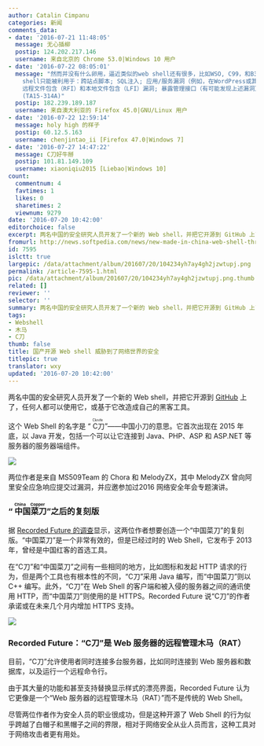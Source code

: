 ```yaml
---
author: Catalin Cimpanu
categories: 新闻
comments_data:
- date: '2016-07-21 11:48:05'
  message: 无心插柳
  postip: 124.202.217.146
  username: 来自北京的 Chrome 53.0|Windows 10 用户
- date: '2016-07-22 08:05:01'
  message: "然而并没有什么卵用，逼近类似的web shell还有很多，比如WSO, C99，和B374K。而且只是影响管理不当，有漏洞或配置弱点的服务器。逼近web
    shell只能被利用于：跨站点脚本; SQL注入; 应用/服务漏洞（例如，在WordPress或其他CMS应用）; 文件处理漏洞（例如，上传过滤或文件分配的权限）;
    远程文件包含（RFI）和本地文件包含（LFI）漏洞; 暴露管理接口（有可能发现上述漏洞）。<br />\r\n<br />\r\n这些在美国计算机应急准备小组网站上都有说明Alert
    (TA15-314A)"
  postip: 182.239.189.187
  username: 来自澳大利亚的 Firefox 45.0|GNU/Linux 用户
- date: '2016-07-22 12:59:14'
  message: holy high 的样子
  postip: 60.12.5.163
  username: chenjintao_ii [Firefox 47.0|Windows 7]
- date: '2016-07-27 14:47:22'
  message: C刀好牛掰
  postip: 101.81.149.109
  username: xiaoniqiu2015 [Liebao|Windows 10]
count:
  commentnum: 4
  favtimes: 1
  likes: 0
  sharetimes: 2
  viewnum: 9279
date: '2016-07-20 10:42:00'
editorchoice: false
excerpt: 两名中国的安全研究人员开发了一个新的 Web shell，并把它开源到 GitHub 上了，任何人都可以使用它，或基于它改造成自己的黑客工具。
fromurl: http://news.softpedia.com/news/new-made-in-china-web-shell-threatens-the-security-of-web-servers-worldwide-506448.shtml
id: 7595
islctt: true
largepic: /data/attachment/album/201607/20/104234yh7ay4gh2jzwtupj.png
permalink: /article-7595-1.html
pic: /data/attachment/album/201607/20/104234yh7ay4gh2jzwtupj.png.thumb.jpg
related: []
reviewer: ''
selector: ''
summary: 两名中国的安全研究人员开发了一个新的 Web shell，并把它开源到 GitHub 上了，任何人都可以使用它，或基于它改造成自己的黑客工具。
tags:
- Webshell
- 木马
- C刀
thumb: false
title: 国产开源 Web shell 威胁到了网络世界的安全
titlepic: true
translator: wxy
updated: '2016-07-20 10:42:00'
---
```


两名中国的安全研究人员开发了一个新的 Web shell，并把它开源到 [GitHub](https://github.com/Chora10/Cknife) 上了，任何人都可以使用它，或基于它改造成自己的黑客工具。


这个 Web Shell 的名字是 “<ruby> C刀 <rp>  （ </rp> <rt>  Cknife </rt> <rp>  ） </rp></ruby>”——中国小刀的意思。它首次出现在 2015 年底，以 Java 开发，包括一个可以让它连接到 Java、PHP、ASP 和 ASP.NET 等服务器的服务器端组件。


![](/data/attachment/album/201607/20/104234yh7ay4gh2jzwtupj.png)


两位作者是来自 MS509Team 的 Chora 和 MelodyZX，其中 MelodyZX 曾向阿里安全应急响应提交过漏洞，并应邀参加过2016 网络安全年会专题演讲。


### “<ruby> 中国菜刀 <rp>  （ </rp> <rt>  China Copper </rt> <rp>  ） </rp></ruby>”之后的复刻版


据 [Recorded Future 的调查](https://www.recordedfuture.com/web-shell-analysis-part-2/)显示，这两位作者想要创造一个“中国菜刀”的复刻版。“中国菜刀”是一个非常有效的，但是已经过时的 Web Shell，它发布于 2013 年，曾经是中国红客的首选工具。


在“C刀”和“中国菜刀”之间有一些相同的地方，比如图标和发起 HTTP 请求的行为，但是两个工具也有根本性的不同，“C刀”采用 Java 编写，而“中国菜刀”则以 C++ 编写。此外，“C刀”在 Web Shell 的客户端和被入侵的服务器之间的通讯使用 HTTP，而“中国菜刀”则使用的是 HTTPS。Recorded Future 说“C刀”的作者承诺或在未来几个月内增加 HTTPS 支持。


![](/data/attachment/album/201607/20/104236c7bifibsllofuvp8.jpg)


### Recorded Future：“C刀”是 Web 服务器的远程管理木马（RAT）


目前，“C刀”允许使用者同时连接多台服务器，比如同时连接到 Web 服务器和数据库，以及运行一个远程命令行。


由于其大量的功能和甚至支持替换显示样式的漂亮界面，Recorded Future 认为它更像是一个“Web 服务器的远程管理木马（RAT）”而不是传统的 Web Shell。


尽管两位作者作为安全人员的职业很成功，但是这种开源了 Web Shell 的行为似乎跨越了白帽子和黑帽子之间的界限，相对于网络安全从业人员而言，这种工具对于网络攻击者更有用处。